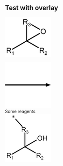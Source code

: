 ## Test with overlay


<p float="left">
  <img src="/mechanism_images/1,2.png" alt="Snow" style="width:30%">
  <div class="container">
    <img src="/mechanism_images/Arrow.png" alt="Forest" style="width:30%" class="image">
    <div class="overlay">Some reagents</div>
  </div>
  <img src="/mechanism_images/1.png" alt="Mountains" style="width:30%">
</p>
